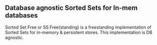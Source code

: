 ## Database agnostic Sorted Sets for In-mem databases

Sorted Set Free or SS Free(standing) is a freestanding implementation of Sorted Sets for in-memory & persistent stores. This implementation is DB agnostic.

